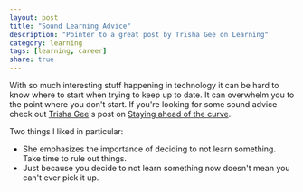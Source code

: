 ```yaml
---
layout: post
title: "Sound Learning Advice"
description: "Pointer to a great post by Trisha Gee on Learning"
category: learning
tags: [learning, career]
share: true
---
```


With so much interesting stuff happening in technology it can be hard to know where to start when trying to keep up to date. It can overwhelm you to the point where you don't start. If you're looking for some sound advice check out [Trisha Gee](https://twitter.com/trisha_gee)'s post on [Staying ahead of the curve](http://trishagee.github.io/post/staying_ahead_of_the_curve/). 

Two things I liked in particular:

* She emphasizes the importance of deciding to not learn something. Take time to rule out things.
* Just because you decide to not learn something now doesn't mean you can't ever pick it up. 

